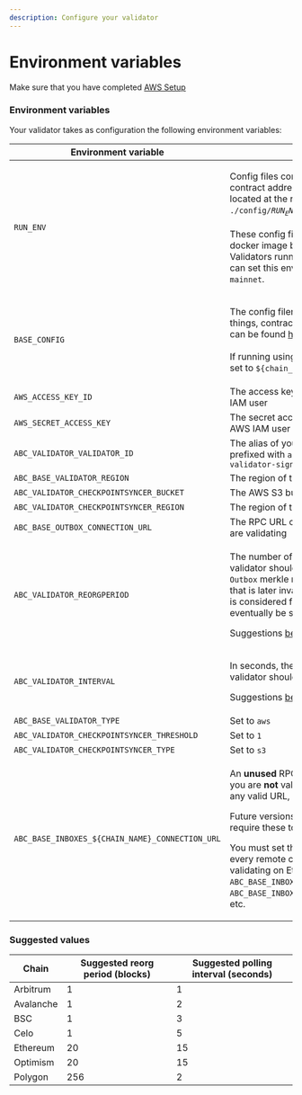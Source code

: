 ```yaml
---
description: Configure your validator
---
```


# Environment variables

Make sure that you have completed [AWS Setup](aws-setup.md)

### Environment variables

Your validator takes as configuration the following environment variables:

| Environment variable                            | Description                                                                                                                                                                                                                                                                                                                                                                                                                                                                                                                             |
| ----------------------------------------------- | --------------------------------------------------------------------------------------------------------------------------------------------------------------------------------------------------------------------------------------------------------------------------------------------------------------------------------------------------------------------------------------------------------------------------------------------------------------------------------------------------------------------------------------- |
| `RUN_ENV`                                       | <p>Config files containing, among other things, contract addresses, are expected to be located at the relative path <code>./config/$RUN_ENV/$BASE_CONFIG</code>.<br><br>These config files are packaged into the docker image by default at that location. Validators running using the docker image can set this env var to to either <code>testnet2</code> or <code>mainnet</code>.</p>                                                                                                                                               |
| `BASE_CONFIG`                                   | <p>The config filename containing, among other things, contract addresses. The config files can be found <a href="https://github.com/abacus-network/abacus-monorepo/tree/main/rust/config">here</a>.<br><br>If running using the docker image, should be set to <code>${chain_name}_config.json</code>.</p>                                                                                                                                                                                                                             |
| `AWS_ACCESS_KEY_ID`                             | The access key ID of your validator's AWS IAM user                                                                                                                                                                                                                                                                                                                                                                                                                                                                                      |
| `AWS_SECRET_ACCESS_KEY`                         | The secret access key of your validator's AWS IAM user                                                                                                                                                                                                                                                                                                                                                                                                                                                                                  |
| `ABC_VALIDATOR_VALIDATOR_ID`                    | The alias of your validator's AWS KMS key, prefixed with `alias/`, e.g. `alias/abacus-validator-signer-${chain_name}`                                                                                                                                                                                                                                                                                                                                                                                                                   |
| `ABC_BASE_VALIDATOR_REGION`                     | The region of the AWS KMS key                                                                                                                                                                                                                                                                                                                                                                                                                                                                                                           |
| `ABC_VALIDATOR_CHECKPOINTSYNCER_BUCKET`         | The AWS S3 bucket name                                                                                                                                                                                                                                                                                                                                                                                                                                                                                                                  |
| `ABC_VALIDATOR_CHECKPOINTSYNCER_REGION`         | The region of the AWS S3 bucket                                                                                                                                                                                                                                                                                                                                                                                                                                                                                                         |
| `ABC_BASE_OUTBOX_CONNECTION_URL`                | The RPC URL of the node for the chain you are validating                                                                                                                                                                                                                                                                                                                                                                                                                                                                                |
| `ABC_VALIDATOR_REORGPERIOD`                     | <p>The number of blocks confirmations validator should wait before signing the <code>Outbox</code> merkle root. Note that signing a root that is later invalidated (i.e. due to a re-org) is considered fraudulent behavior and will eventually be slashable. </p><p></p><p>Suggestions <a href="environment-variables.md#suggested-reorg-periods">below</a>.</p>                                                                                                                                                                       |
| `ABC_VALIDATOR_INTERVAL`                        | <p>In seconds, the frequency with which the validator should poll the <code>Outbox</code> merkle root.</p><p></p><p>Suggestions <a href="environment-variables.md#suggested-reorg-periods">below</a>.</p>                                                                                                                                                                                                                                                                                                                               |
| `ABC_BASE_VALIDATOR_TYPE`                       | Set to `aws`                                                                                                                                                                                                                                                                                                                                                                                                                                                                                                                            |
| `ABC_VALIDATOR_CHECKPOINTSYNCER_THRESHOLD`      | Set to `1`                                                                                                                                                                                                                                                                                                                                                                                                                                                                                                                              |
| `ABC_VALIDATOR_CHECKPOINTSYNCER_TYPE`           | Set to `s3`                                                                                                                                                                                                                                                                                                                                                                                                                                                                                                                             |
| `ABC_BASE_INBOXES_${CHAIN_NAME}_CONNECTION_URL` | <p>An <strong>unused</strong> RPC URL for each of the chains you are <strong>not</strong> validating for. This can be set to any valid URL, e.g. <code>https://google.com</code>.</p><p></p><p>Future versions of the validator will not require these to be set.</p><p></p><p>You must set this environment variable for every remote chain. For example, if you are validating on Ethereum, you must set e.g. <code>ABC_BASE_INBOXES_AVALANCHE_CONNECTION_URL</code>, <code>ABC_BASE_INBOXES_ARBITRUM_CONNECTION_URL</code>, etc.</p> |

### Suggested values

| Chain     | Suggested reorg period (blocks) | Suggested polling interval (seconds) |
| --------- | ------------------------------- | ------------------------------------ |
| Arbitrum  | 1                               | 1                                    |
| Avalanche | 1                               | 2                                    |
| BSC       | 1                               | 3                                    |
| Celo      | 1                               | 5                                    |
| Ethereum  | 20                              | 15                                   |
| Optimism  | 20                              | 15                                   |
| Polygon   | 256                             | 2                                    |

